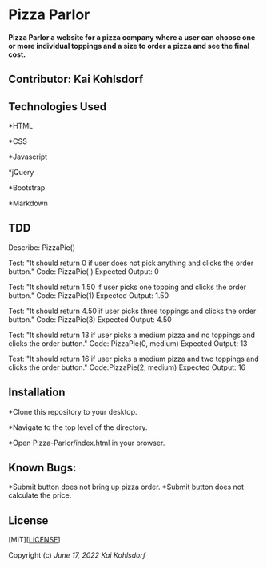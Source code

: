 # Pizza Parlor

#### Pizza Parlor a website for a pizza company where a user can choose one or more individual toppings  and a size to order a pizza and see the final cost.

## Contributor: Kai Kohlsdorf

## Technologies Used

*HTML

*CSS

*Javascript

*jQuery

*Bootstrap

*Markdown

## TDD

Describe: PizzaPie()

Test: "It should return 0 if user does not pick anything and clicks the order button."
Code: PizzaPie( )
Expected Output: 0

Test: "It should return 1.50 if user picks one topping and clicks the order button."
Code: PizzaPie(1)
Expected Output: 1.50

Test: "It should return 4.50 if user picks three toppings and clicks the order button."
Code: PizzaPie(3)
Expected Output: 4.50

Test: "It should return 13 if user picks a medium pizza and no toppings and clicks the order button."
Code: PizzaPie(0, medium)
Expected Output: 13

Test: "It should return 16 if user picks a medium pizza and two toppings and clicks the order button."
Code:PizzaPie(2, medium)
Expected Output: 16

## Installation

*Clone this repository to your desktop.

*Navigate to the top level of the directory.

*Open Pizza-Parlor/index.html in your browser.

## Known Bugs: 

*Submit button does not bring up pizza order.
*Submit button does not calculate the price.

## License
[MIT][<a href=https://github.com/KaiKohlsdorf/pizzaparlor/blob/main/LICENSE>LICENSE</a>]

Copyright (c) _June 17, 2022_ _Kai Kohlsdorf_
